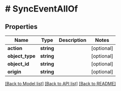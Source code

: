 # # SyncEventAllOf

## Properties

Name | Type | Description | Notes
------------ | ------------- | ------------- | -------------
**action** | **string** |  | [optional]
**object_type** | **string** |  | [optional]
**object_id** | **string** |  | [optional]
**origin** | **string** |  | [optional]

[[Back to Model list]](../../README.md#models) [[Back to API list]](../../README.md#endpoints) [[Back to README]](../../README.md)
